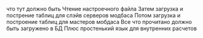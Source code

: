 что тут должно быть
Чтение настроечного файла
Затем загрузка и пострение таблиц для слэйв серверов модбаса
Потом загрузка и построение таблиц для мастеров мобдаса
Все что прочитано должно быть загружено в БД
Плюс простенький язык для внутренних расчетов
